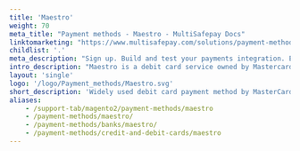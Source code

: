 ```yaml
---
title: 'Maestro'
weight: 70
meta_title: "Payment methods - Maestro - MultiSafepay Docs"
linktomarketing: "https://www.multisafepay.com/solutions/payment-methods/maestro"
childlist: '.'
meta_description: "Sign up. Build and test your payments integration. Explore our products and services. Use our API Reference, SDKs, and wrappers. Get support."
intro_description: "Maestro is a debit card service owned by Mastercard. It is accepted across Europe and in many other countries, and is especially popular in Belgium. An additional layer of security is provided by mandatory 3D Secure authentication, which requires cardholders to verify their identity."
layout: 'single'
logo: '/logo/Payment_methods/Maestro.svg' 
short_description: 'Widely used debit card payment method by MasterCard.'
aliases:
    - /support-tab/magento2/payment-methods/maestro
    - /payment-methods/maestro/
    - /payment-methods/banks/maestro/
    - /payment-methods/credit-and-debit-cards/maestro
---
```







